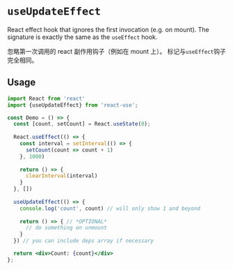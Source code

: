 # `useUpdateEffect`

React effect hook that ignores the first invocation (e.g. on mount). The signature is exactly the same as the `useEffect` hook.

 忽略第一次调用的 react 副作用钩子（例如在 mount 上）。 标记与`useEffect`钩子完全相同。

## Usage

```jsx
import React from 'react'
import {useUpdateEffect} from 'react-use';

const Demo = () => {
  const [count, setCount] = React.useState(0);
  
  React.useEffect(() => {
    const interval = setInterval(() => {
      setCount(count => count + 1)
    }, 1000)
    
    return () => {
      clearInterval(interval)
    }
  }, [])
  
  useUpdateEffect(() => {
    console.log('count', count) // will only show 1 and beyond
    
    return () => { // *OPTIONAL*
      // do something on unmount
    }
  }) // you can include deps array if necessary

  return <div>Count: {count}</div>
};
```
